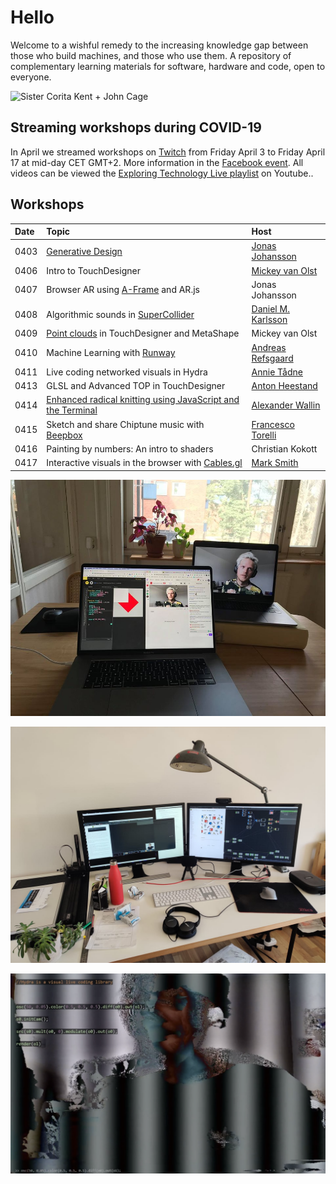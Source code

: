 # Hello

Welcome to a wishful remedy to the increasing knowledge gap between those who build machines, and those who use them. A repository of complementary learning materials for software, hardware and code, open to everyone.

![Sister Corita Kent + John Cage](https://cdn.shopify.com/s/files/1/0726/8563/products/10_rules.jpg?v=1475698660)



## Streaming workshops during COVID-19

In April we streamed workshops on [Twitch](https://www.twitch.tv/exploringtechnology) from Friday April 3 to Friday April 17 at mid-day CET GMT+2. More information in the [Facebook event](https://www.facebook.com/events/524433344931172/). All videos can be viewed the [Exploring Technology Live playlist](https://youtu.be/ZoaCwD4TLeI?list=PLUDp_pSeLkVSih5Ftqll9MTzgZ3IL5URq) on Youtube..

## Workshops

| Date | Topic | Host |
| :--- | :--- | :--- |
| 0403 | [Generative Design](learn/p5/background.md) | [Jonas Johansson](https://jonasjohansson.se/) |
| 0406 | Intro to TouchDesigner | [Mickey van Olst](https://mickeyvanolst.com/) |
| 0407 | Browser AR using [A-Frame](learn/mixed-reality/) and AR.js | Jonas Johansson |
| 0408 | Algorithmic sounds in [SuperCollider](guides/supercollider.md) | [Daniel M. Karlsson](https://www.danielmkarlsson.com/) |
| 0409 | [Point clouds](learn/touchdesigner/point-clouds/) in TouchDesigner and MetaShape | Mickey van Olst |
| 0410 | Machine Learning with [Runway]() | [Andreas Refsgaard](https://andreasrefsgaard.dk/) |
| 0411 | Live coding networked visuals in Hydra | [Annie Tådne](https://tadne.se/) |
| 0413 | GLSL and Advanced TOP in TouchDesigner | [Anton Heestand](http://hexagons.net/) |
| 0414 | [Enhanced radical knitting using JavaScript and the Terminal](guides/enhanced-radical-knitting.md) | [Alexander Wallin](https://www.alexanderwallin.com/) |
| 0415 | Sketch and share Chiptune music with [Beepbox](learn/beepbox/) | [Francesco Torelli](http://www.francescotorelli.it/) |
| 0416 | Painting by numbers: An intro to shaders | Christian Kokott |
| 0417 | Interactive visuals in the browser with [Cables.gl](https://cables.gl/) | [Mark Smith](https://undev.studio/) |

![Generative Design with Jonas Johansson](.gitbook/assets/92226066_855689188257013_2238644904383217664_o.jpg)

![Introduction to TouchDesigner with Mickey van Olst](.gitbook/assets/92564229_10158476225529459_7639208482557657088_o.jpg)

![Video synthesis in Hydra with Annie T&#xE5;dne](.gitbook/assets/hydra-workshop.png)

